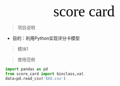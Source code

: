 <p align="center"><font face="微软雅黑" color=black size="8">score card</font>  
</p>

>  项目说明
- 目的：利用Python实现评分卡模型


> 模块1



> 使用范例
```python
import pandas as pd
from score_card import binclass,val
data=pd.read_csv('XXX.csv')
```